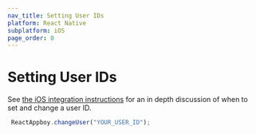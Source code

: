 ```yaml
---
nav_title: Setting User IDs
platform: React Native
subplatform: iOS
page_order: 0
---
```

# Setting User IDs

See [the iOS integration instructions][1] for an in depth discussion of when to set and change a user ID.

```javascript
 ReactAppboy.changeUser("YOUR_USER_ID");
```

[1]: {{site.baseurl}}/developer_guide/platform_integration_guides/ios/analytics/setting_user_ids/
